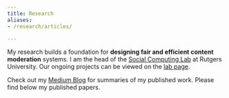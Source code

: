 ```yaml
---
title: Research
aliases: 
- /research/articles/

---
```


My research builds a foundation for **designing fair and efficient content moderation** systems. I am the head of the [Social Computing Lab](/lab) at Rutgers University. Our ongoing projects can be viewed on the [lab page](/lab). 

Check out my [Medium Blog](https://medium.com/@shagunjhaver/) for summaries of my published work. Please find below my published papers.
